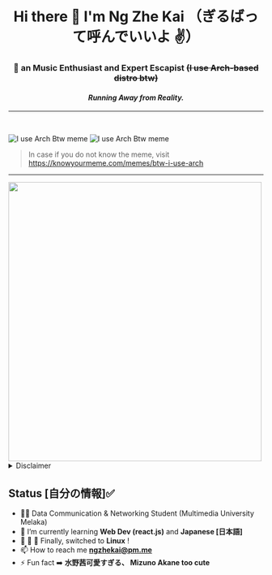 <h1 align = "center"> Hi there 👋  I'm Ng Zhe Kai  （ぎるばって呼んでいいよ ✌️） <br> </h1>
<h3 align="center">  an Music Enthusiast and Expert Escapist <s>(I use Arch-based distro btw)</s></h3>
<h4 align="center"> <i>Running Away from Reality.</i> </h4>
<hr>
<br>


![I use Arch Btw meme](https://user-images.githubusercontent.com/61905056/149971902-eebed49a-bc04-45a4-a03a-55ad8b3c04c0.png) 
![I use Arch Btw meme](https://user-images.githubusercontent.com/61905056/149975978-96b30e54-f15e-4f28-8e32-fa1cc712a4f0.png)


> In case if you do not know the meme, visit https://knowyourmeme.com/memes/btw-i-use-arch

<hr>

<img src="https://user-images.githubusercontent.com/61905056/149977279-208529d9-29d4-438e-a10c-0c1ea3236a2e.png" width=500 height=550/>

<details><summary>Disclaimer</summary> Just a joke, please do not take it seriously! Btw I don't use Arch! </details>


## Status [自分の情報]✅
- 🙍‍♂️ Data Communication & Networking Student (Multimedia University Melaka)
- 🌱 I’m currently learning **Web Dev (react.js)** and **Japanese [日本語]**
-    Finally, switched to **Linux** !
- 📫 How to reach me <a href="mailto:ngzhekai@pm.me">**ngzhekai@pm.me** </a>
- ⚡ Fun fact :arrow_right:  **水野茜可愛すぎる、 Mizuno Akane too cute**

<!--
**ngzhekai/ngzhekai** is a ✨ _special_ ✨ repository because its `README.md` (this file) appears on your GitHub profile.
- <details> <summary> 📫 How to reach me </summary> <a href="mailto:ngzhekai@gmail.com">ngzhekai@gmail.com </a></details>
Here are some ideas to get you started:

- 🔭 I’m currently working on ...
- 🌱 I’m currently learning ...
- 👯 I’m looking to collaborate on ...
- 🤔 I’m looking for help with ...
- 💬 Ask me about ...
- 📫 How to reach me: ...
- 😄 Pronouns: ...
- ⚡ Fun fact: ...
-->
